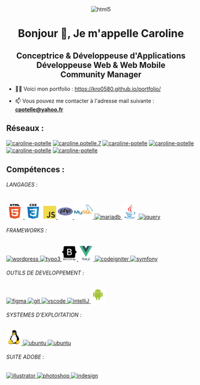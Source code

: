 <p align="center">
<img src="https://31.media.tumblr.com/17fea920ff36ef4f5b877d5216a7aad9/tumblr_mo9xje8zZ41qcbiufo1_1280.gif" alt="html5" width="300" height="300"/>
</p>

<h1 align="center">Bonjour 👋, Je m'appelle Caroline</h1>
<h2 align="center">Conceptrice & Développeuse d'Applications <br> Développeuse Web & Web Mobile <br> Community Manager </h2>

- 👨‍💻 Voici mon portfolio : https://kro0580.github.io/portfolio/

- 📫 Vous pouvez me contacter à l'adresse mail suivante : **cpotelle@yahoo.fr**

<h2 align="left">Réseaux :</h2>
<p align="left">
<a href="https://linkedin.com/in/caroline-potelle" target="blank"><img align="center" src="https://cdn.jsdelivr.net/npm/simple-icons@3.0.1/icons/linkedin.svg" alt="caroline-potelle" height="30" width="40" /></a>
<a href="https://fb.com/caroline.potelle.7" target="blank"><img align="center" src="https://cdn.jsdelivr.net/npm/simple-icons@3.0.1/icons/facebook.svg" alt="caroline.potelle.7" height="30" width="40" /></a>
<a href="https://linkedin.com/in/caroline-potelle" target="blank"><img align="center" src="https://cdn.jsdelivr.net/npm/simple-icons@3.0.1/icons/instagram.svg" alt="caroline-potelle" height="30" width="40" /></a> 
<a href="https://linkedin.com/in/caroline-potelle" target="blank"><img align="center" src="https://cdn.jsdelivr.net/npm/simple-icons@3.0.1/icons/tiktok.svg" alt="caroline-potelle" height="30" width="40" /></a> 
<a href="https://linkedin.com/in/caroline-potelle" target="blank"><img align="center" src="https://cdn.jsdelivr.net/npm/simple-icons@3.0.1/icons/snapchat.svg" alt="caroline-potelle" height="30" width="40" /></a>
<a href="https://linkedin.com/in/caroline-potelle" target="blank"><img align="center" src="https://cdn.jsdelivr.net/npm/simple-icons@3.0.1/icons/pinterest.svg" alt="caroline-potelle" height="30" width="40" /></a>
</p>

<h2 align="left">Compétences :</h2>
<p align="left">

<h6 align="left">LANGAGES :</h6>
<a href="#"> <img src="https://raw.githubusercontent.com/devicons/devicon/master/icons/html5/html5-original-wordmark.svg" alt="html5" width="45" height="40"/> </a>
<a href="#"> <img src="https://raw.githubusercontent.com/devicons/devicon/master/icons/css3/css3-original-wordmark.svg" alt="css3" width="45" height="40"/></a>
<a href="#"> <img src="https://raw.githubusercontent.com/devicons/devicon/master/icons/javascript/javascript-original.svg" alt="javascript" width="35" height="35"/> </a>
<a href="#"> <img src="https://raw.githubusercontent.com/devicons/devicon/master/icons/php/php-original.svg" alt="php" width="40" height="40"/> </a>
<a href="#"> <img src="https://raw.githubusercontent.com/devicons/devicon/master/icons/mysql/mysql-original-wordmark.svg" alt="mysql" width="50" height="50"/> </a>
<a href="#"> <img src="https://www.vectorlogo.zone/logos/mariadb/mariadb-icon.svg" alt="mariadb" width="40" height="40"/> </a>
<a href="#"> <img src="https://raw.githubusercontent.com/devicons/devicon/master/icons/java/java-original.svg" alt="java" width="40" height="40"/> </a>
<a href="#"> <img src="https://icongr.am/devicon/jquery-original-wordmark.svg?size=128&color=currentColor" alt="jquery" width="40" height="40"/> </a>

<h6 align="left">FRAMEWORKS :</h6>
<a href="#"> <img src="https://icongr.am/devicon/wordpress-original.svg?size=128&color=currentColor" alt="wordpress" width="40" height="40"/> </a>
<a href="#"> <img src="https://cdn.worldvectorlogo.com/logos/typo3-1.svg" alt="typo3" width="50" height="40"/> </a>
<a href="#"> <img src="https://raw.githubusercontent.com/devicons/devicon/master/icons/bootstrap/bootstrap-plain-wordmark.svg" alt="bootstrap" width="40" height="40"/> </a>
<a href="#"> <img src="https://raw.githubusercontent.com/devicons/devicon/master/icons/vuejs/vuejs-original-wordmark.svg" alt="vuejs" width="40" height="40"/> </a>
<a href="#"> <img src="https://cdn.worldvectorlogo.com/logos/codeigniter.svg" alt="codeigniter" width="40" height="40"/> </a>
<a href="#"> <img src="https://icongr.am/devicon/symfony-original.svg?size=128&color=currentColor" alt="symfony" width="40" height="40"/> </a>

<h6 align="left">OUTILS DE DEVELOPPEMENT :</h6>
<a href="#"> <img src="https://www.vectorlogo.zone/logos/figma/figma-icon.svg" alt="figma" width="40" height="40"/> </a>
<a href="#"> <img src="https://cdn.worldvectorlogo.com/logos/github-icon.svg" alt="git" width="40" height="40"/> </a>
<a href="#"> <img src="https://cdn.worldvectorlogo.com/logos/visual-studio-code-1.svg" alt="vscode" width="40" height="40"/> </a>
<a href="#"> <img src="https://cdn.worldvectorlogo.com/logos/intellij-idea-1.svg" alt="intelliJ" width="40" height="40"/> </a>
<a href="#"> <img src="https://raw.githubusercontent.com/devicons/devicon/master/icons/android/android-original-wordmark.svg" alt="android" width="40" height="40"/> </a>

<h6 align="left">SYSTEMES D'EXPLOITATION :</h6>
<a href="#"> <img src="https://raw.githubusercontent.com/devicons/devicon/master/icons/linux/linux-original.svg" alt="linux" width="40" height="40"/> </a>
<a href="#"> <img src="https://cdn.worldvectorlogo.com/logos/ubuntu-4.svg" alt="ubuntu" width="40" height="40"/> </a>
<a href="#"> <img src="https://cdn.worldvectorlogo.com/logos/microsoft-windows-22.svg" alt="ubuntu" width="40" height="40"/> </a>

<h6 align="left">SUITE ADOBE :</h6>
<a href="#"> <img src="https://cdn.worldvectorlogo.com/logos/adobe-illustrator-cc-icon.svg" alt="illustrator" width="40" height="40"/> </a>
<a href="#"> <img src="https://cdn.worldvectorlogo.com/logos/adobe-photoshop-2.svg" alt="photoshop" width="40" height="40"> </a>
<a href="#"> <img src="https://cdn.worldvectorlogo.com/logos/adobe-indesign-cc-icon.svg" alt="indesign" width="40" height="40"> </a>

</p>

<!---
kro0580/kro0580 is a ✨ special ✨ repository because its `README.md` (this file) appears on your GitHub profile.
You can click the Preview link to take a look at your changes.
--->
